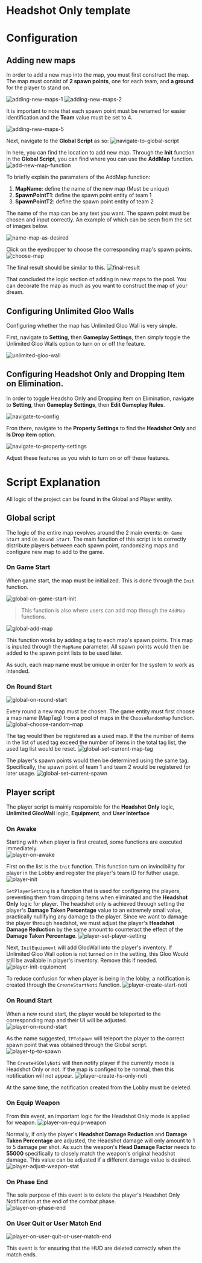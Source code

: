 # Headshot Only template

# Configuration

## Adding new maps
In order to add a new map into the map, you must first construct the map. The map must consist of **2 spawn points**, one for each team, and **a ground** for the player to stand on. 

![adding-new-maps-1](https://dl.dir.freefiremobile.com/common/OB46/CSH/OfficialWeb/Template/HeadshotOnly/adding-new-maps-1.png)
![adding-new-maps-2](https://dl.dir.freefiremobile.com/common/OB46/CSH/OfficialWeb/Template/HeadshotOnly/adding-new-maps-2.png)

It is important to note that each spawn point must be renamed for easier identification and the **Team** value must be set to 4. 

![adding-new-maps-5](https://dl.dir.freefiremobile.com/common/OB46/CSH/OfficialWeb/Template/HeadshotOnly/adding-new-maps-5.png)

Next, navigate to the **Global Script** as so:
![navigate-to-global-script](https://dl.dir.freefiremobile.com/common/OB46/CSH/OfficialWeb/Template/HeadshotOnly/adding-new-maps-3.png)

In here, you can find the location to add new map. Through the **Init** function in the **Global Script**, you can find where you can use the **AddMap** function. 
![add-new-map-function](https://dl.dir.freefiremobile.com/common/OB46/CSH/OfficialWeb/Template/HeadshotOnly/adding-new-maps-4.png)

To briefly explain the paramaters of the AddMap function:  
1. **MapName**: define the name of the new map (Must be unique)
2. **SpawnPointT1**: define the spawn point entity of team 1
3. **SpawnPointT2**: define the spawn point entity of team 2

The name of the map can be any text you want. The spawn point must be chosen and input correctly. An example of which can be seen from the set of images below. 

![name-map-as-desired](https://dl.dir.freefiremobile.com/common/OB46/CSH/OfficialWeb/Template/HeadshotOnly/adding-new-maps-6.png) 

Click on the eyedropper to choose the corresponding map's spawn points. 
![choose-map](https://dl.dir.freefiremobile.com/common/OB46/CSH/OfficialWeb/Template/HeadshotOnly/adding-new-maps-7.png)

The final result should be similar to this. 
![final-result](https://dl.dir.freefiremobile.com/common/OB46/CSH/OfficialWeb/Template/HeadshotOnly/adding-new-maps-8.png)

That concluded the logic section of adding in new maps to the pool. You can decorate the map as much as you want to construct the map of your dream. 

## Configuring Unlimited Gloo Walls
Configuring whether the map has Unlimited Gloo Wall is very simple. 

First, navigate to **Setting**, then **Gameplay Settings**, then simply toggle the Unlimited Gloo Walls option to turn on or off the feature. 

![unlimited-gloo-wall](https://dl.dir.freefiremobile.com/common/OB46/CSH/OfficialWeb/Template/HeadshotOnly/unlimited-gloo-config-1.png)

## Configuring Headshot Only and Dropping Item on Elimination. 
In order to toggle Headsho Only and Dropping Item on Elimination, navigate to **Setting**, then **Gameplay Settings**, then **Edit Gameplay Rules**.

![navigate-to-config](https://dl.dir.freefiremobile.com/common/OB46/CSH/OfficialWeb/Template/HeadshotOnly/headshot-only-config-1.png)

Fron there, navigate to the **Property Settings** to find the **Headshot Only** and **Is Drop item** option. 

![navigate-to-property-settings](https://dl.dir.freefiremobile.com/common/OB46/CSH/OfficialWeb/Template/HeadshotOnly/headshot-only-config-2.png)

Adjust these features as you wish to turn on or off these features. 

# Script Explanation

All logic of the project can be found in the Global and Player entity. 

## Global script
The logic of the entire map revolves around the 2 main events: `On Game Start` and `On Round Start`. The main function of this script is to correctly distribute players between each spawn point, randomizing maps and configure new map to add to the game. 

### On Game Start
When game start, the map must be initialized. This is done through the `Init` function. 

![global-on-game-start-init](https://dl.dir.freefiremobile.com/common/OB46/CSH/OfficialWeb/Template/HeadshotOnly/global-on-game-start-init.png) 

> This function is also where users can add map through the `AddMap` functions. 

![global-add-map](https://dl.dir.freefiremobile.com/common/OB46/CSH/OfficialWeb/Template/HeadshotOnly/global-add-map.png) 

This function works by adding a tag to each map's spawn points. This map is inputed through the `MapName` parameter. All spawn points would then be added to the spawn point lists to be used later. 

As such, each map name must be unique in order for the system to work as intended. 

### On Round Start
![global-on-round-start](https://dl.dir.freefiremobile.com/common/OB46/CSH/OfficialWeb/Template/HeadshotOnly/global-on-round-start.png)  

Every round a new map must be chosen. The game entity must first choose a map name (MapTag) from a pool of maps in the `ChooseRandomMap` function.  
![global-choose-random-map](https://dl.dir.freefiremobile.com/common/OB46/CSH/OfficialWeb/Template/HeadshotOnly/global-choose-random-map.png)

The tag would then be registered as a used map. If the the number of items in the list of used tag exceed the number of items in the total tag list, the used tag list would be reset. 
![global-set-current-map-tag](https://dl.dir.freefiremobile.com/common/OB46/CSH/OfficialWeb/Template/HeadshotOnly/global-set-current-map-tag.png)

The player's spawn points would then be determined using the same tag. Specifically, the spawn point of team 1 and team 2 would be registered for later usage. 
![global-set-current-spawn](https://dl.dir.freefiremobile.com/common/OB46/CSH/OfficialWeb/Template/HeadshotOnly/global-set-current-spawn.png)

## Player script
The player script is mainly responsible for the **Headshot Only** logic, **Unlimited GlooWall** logic, **Equipment**, and **User Interface** 

### On Awake
Starting with when player is first created, some functions are executed immediately.  
![player-on-awake](https://dl.dir.freefiremobile.com/common/OB46/CSH/OfficialWeb/Template/HeadshotOnly/player-on-awake.png) 

First on the list is the `Init` function. This function turn on invincibility for player in the Lobby and register the player's team ID for futher usage.  
![player-init](https://dl.dir.freefiremobile.com/common/OB46/CSH/OfficialWeb/Template/HeadshotOnly/player-init.png)

`SetPlayerSetting` is a function that is used for configuring the players, preventing them from dropping items when eliminated and the **Headshot Only** logic for player. The headshot only is achieved through setting the player's **Damage Taken Percentage** value to an extremely small value, practically nullifying any damage to the player. Since we want to damage the player through headshot, we must adjust the player's **Headshot Damage Reduction** by the same amount to counteract the effect of the **Damage Taken Percentage**. 
![player-set-player-setting](https://dl.dir.freefiremobile.com/common/OB46/CSH/OfficialWeb/Template/HeadshotOnly/player-set-player-setting.png)

Next, `InitEquipment` will add GlooWall into the player's inventory. If Unlimited Gloo Wall option is not turned on in the setting, this Gloo Would still be available in player's inventory. Remove this if needed. 
![player-init-equipment](https://dl.dir.freefiremobile.com/common/OB46/CSH/OfficialWeb/Template/HeadshotOnly/player-init-equipment.png)

To reduce confusion for when player is being in the lobby, a notification is created through the `CreateStartNoti` function. 
![player-create-start-noti](https://dl.dir.freefiremobile.com/common/OB46/CSH/OfficialWeb/Template/HeadshotOnly/player-create-start-noti.png)


### On Round Start
When a new round start, the player would be teleported to the corresponding map and their UI will be adjusted.    
![player-on-round-start](https://dl.dir.freefiremobile.com/common/OB46/CSH/OfficialWeb/Template/HeadshotOnly/player-on-round-start.png)

As the name suggested, `TPToSpawn` will teleport the player to the correct spawn point that was obtained through the Global script. 
![player-tp-to-spawn](https://dl.dir.freefiremobile.com/common/OB46/CSH/OfficialWeb/Template/HeadshotOnly/player-tp-to-spawn.png)

The `CreateHSOnlyNoti` will then notify player if the currently mode is Headshot Only or not. If the map is configed to be normal, then this notification will not appear. 
![player-create-hs-only-noti](https://dl.dir.freefiremobile.com/common/OB46/CSH/OfficialWeb/Template/HeadshotOnly/player-create-hs-only-noti.png)

At the same time, the notification created from the Lobby must be deleted.

### On Equip Weapon
From this event, an important logic for the Headshot Only mode is applied for weapon. 
![player-on-equip-weapon](https://dl.dir.freefiremobile.com/common/OB46/CSH/OfficialWeb/Template/HeadshotOnly/player-on-equip-weapon.png)

Normally, if only the player's **Headshot Damage Reduction** and **Damage Taken Percentage** are adjusted, the Headshot damage will only amount to 1 to 5 damage per shot. As such the weapon's **Head Damage Factor** needs to **55000** specifically to closely match the weapon's original headshot damage. This value can be adjusted if a different damage value is desired. 
![player-adjust-weapon-stat](https://dl.dir.freefiremobile.com/common/OB46/CSH/OfficialWeb/Template/HeadshotOnly/player-adjust-weapon-stat.png)


### On Phase End
The sole purpose of this event is to delete the player's Headshot Only Notification at the end of the combat phase.  
![player-on-phase-end](https://dl.dir.freefiremobile.com/common/OB46/CSH/OfficialWeb/Template/HeadshotOnly/player-on-phase-end.png)

### On User Quit or User Match End
![player-on-user-quit-or-user-match-end](https://dl.dir.freefiremobile.com/common/OB46/CSH/OfficialWeb/Template/HeadshotOnly/player-on-user-quit-or-user-match-end.png) 

This event is for ensuring that the HUD are deleted correctly when the match ends.
